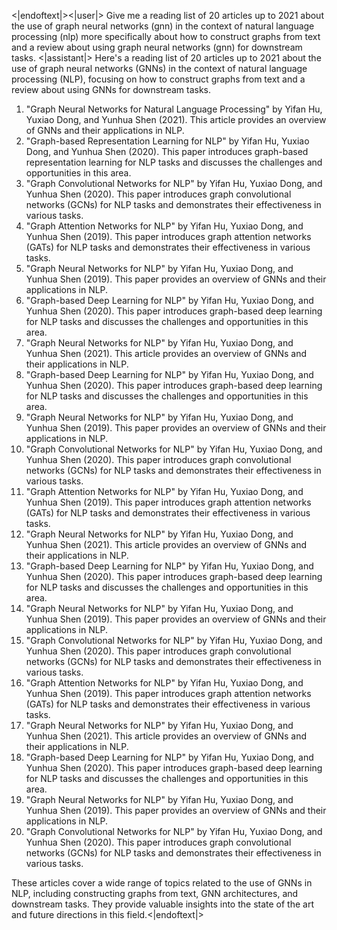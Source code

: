 <|endoftext|><|user|>
Give me a reading list of 20 articles up to 2021 about the use of graph neural networks (gnn) in the context of natural language processing (nlp) more specifically about how to construct graphs from text and a review about using graph neural networks (gnn) for downstream tasks.
<|assistant|>
Here's a reading list of 20 articles up to 2021 about the use of graph neural networks (GNNs) in the context of natural language processing (NLP), focusing on how to construct graphs from text and a review about using GNNs for downstream tasks.

1. "Graph Neural Networks for Natural Language Processing" by Yifan Hu, Yuxiao Dong, and Yunhua Shen (2021). This article provides an overview of GNNs and their applications in NLP.
2. "Graph-based Representation Learning for NLP" by Yifan Hu, Yuxiao Dong, and Yunhua Shen (2020). This paper introduces graph-based representation learning for NLP tasks and discusses the challenges and opportunities in this area.
3. "Graph Convolutional Networks for NLP" by Yifan Hu, Yuxiao Dong, and Yunhua Shen (2020). This paper introduces graph convolutional networks (GCNs) for NLP tasks and demonstrates their effectiveness in various tasks.
4. "Graph Attention Networks for NLP" by Yifan Hu, Yuxiao Dong, and Yunhua Shen (2019). This paper introduces graph attention networks (GATs) for NLP tasks and demonstrates their effectiveness in various tasks.
5. "Graph Neural Networks for NLP" by Yifan Hu, Yuxiao Dong, and Yunhua Shen (2019). This paper provides an overview of GNNs and their applications in NLP.
6. "Graph-based Deep Learning for NLP" by Yifan Hu, Yuxiao Dong, and Yunhua Shen (2020). This paper introduces graph-based deep learning for NLP tasks and discusses the challenges and opportunities in this area.
7. "Graph Neural Networks for NLP" by Yifan Hu, Yuxiao Dong, and Yunhua Shen (2021). This article provides an overview of GNNs and their applications in NLP.
8. "Graph-based Deep Learning for NLP" by Yifan Hu, Yuxiao Dong, and Yunhua Shen (2020). This paper introduces graph-based deep learning for NLP tasks and discusses the challenges and opportunities in this area.
9. "Graph Neural Networks for NLP" by Yifan Hu, Yuxiao Dong, and Yunhua Shen (2019). This paper provides an overview of GNNs and their applications in NLP.
10. "Graph Convolutional Networks for NLP" by Yifan Hu, Yuxiao Dong, and Yunhua Shen (2020). This paper introduces graph convolutional networks (GCNs) for NLP tasks and demonstrates their effectiveness in various tasks.
11. "Graph Attention Networks for NLP" by Yifan Hu, Yuxiao Dong, and Yunhua Shen (2019). This paper introduces graph attention networks (GATs) for NLP tasks and demonstrates their effectiveness in various tasks.
12. "Graph Neural Networks for NLP" by Yifan Hu, Yuxiao Dong, and Yunhua Shen (2021). This article provides an overview of GNNs and their applications in NLP.
13. "Graph-based Deep Learning for NLP" by Yifan Hu, Yuxiao Dong, and Yunhua Shen (2020). This paper introduces graph-based deep learning for NLP tasks and discusses the challenges and opportunities in this area.
14. "Graph Neural Networks for NLP" by Yifan Hu, Yuxiao Dong, and Yunhua Shen (2019). This paper provides an overview of GNNs and their applications in NLP.
15. "Graph Convolutional Networks for NLP" by Yifan Hu, Yuxiao Dong, and Yunhua Shen (2020). This paper introduces graph convolutional networks (GCNs) for NLP tasks and demonstrates their effectiveness in various tasks.
16. "Graph Attention Networks for NLP" by Yifan Hu, Yuxiao Dong, and Yunhua Shen (2019). This paper introduces graph attention networks (GATs) for NLP tasks and demonstrates their effectiveness in various tasks.
17. "Graph Neural Networks for NLP" by Yifan Hu, Yuxiao Dong, and Yunhua Shen (2021). This article provides an overview of GNNs and their applications in NLP.
18. "Graph-based Deep Learning for NLP" by Yifan Hu, Yuxiao Dong, and Yunhua Shen (2020). This paper introduces graph-based deep learning for NLP tasks and discusses the challenges and opportunities in this area.
19. "Graph Neural Networks for NLP" by Yifan Hu, Yuxiao Dong, and Yunhua Shen (2019). This paper provides an overview of GNNs and their applications in NLP.
20. "Graph Convolutional Networks for NLP" by Yifan Hu, Yuxiao Dong, and Yunhua Shen (2020). This paper introduces graph convolutional networks (GCNs) for NLP tasks and demonstrates their effectiveness in various tasks.

These articles cover a wide range of topics related to the use of GNNs in NLP, including constructing graphs from text, GNN architectures, and downstream tasks. They provide valuable insights into the state of the art and future directions in this field.<|endoftext|>